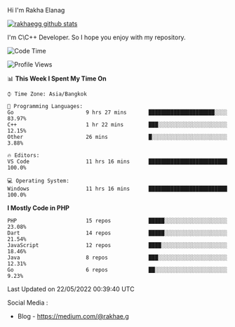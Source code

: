 Hi I'm Rakha Elanag


[![rakhaegg github stats](https://github-readme-stats.vercel.app/api?username=rakhaegg)](https://github.com/rakhaegg/rakhaegg)

I'm C\C++ Developer. So I hope you enjoy with my repository. 



<!--START_SECTION:waka-->
![Code Time](http://img.shields.io/badge/Code%20Time-0%20secs-blue)

![Profile Views](http://img.shields.io/badge/Profile%20Views-0-blue)

📊 **This Week I Spent My Time On** 

```text
⌚︎ Time Zone: Asia/Bangkok

💬 Programming Languages: 
Go                       9 hrs 27 mins       █████████████████████░░░░   83.97% 
C++                      1 hr 22 mins        ███░░░░░░░░░░░░░░░░░░░░░░   12.15% 
Other                    26 mins             █░░░░░░░░░░░░░░░░░░░░░░░░   3.88%

🔥 Editors: 
VS Code                  11 hrs 16 mins      █████████████████████████   100.0%

💻 Operating System: 
Windows                  11 hrs 16 mins      █████████████████████████   100.0%

```

**I Mostly Code in PHP** 

```text
PHP                      15 repos            █████░░░░░░░░░░░░░░░░░░░░   23.08% 
Dart                     14 repos            █████░░░░░░░░░░░░░░░░░░░░   21.54% 
JavaScript               12 repos            ████░░░░░░░░░░░░░░░░░░░░░   18.46% 
Java                     8 repos             ███░░░░░░░░░░░░░░░░░░░░░░   12.31% 
Go                       6 repos             ██░░░░░░░░░░░░░░░░░░░░░░░   9.23%

```



 Last Updated on 22/05/2022 00:39:40 UTC
<!--END_SECTION:waka-->

Social Media : 
- Blog - https://medium.com/@rakhae.g
